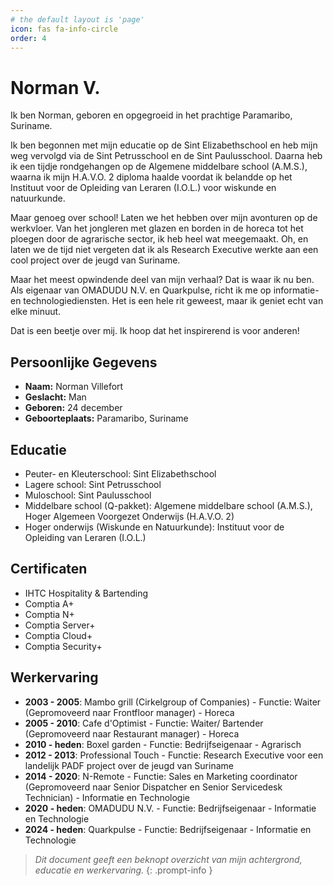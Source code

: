 ```yaml
---
# the default layout is 'page'
icon: fas fa-info-circle
order: 4
---
```


# Norman V.

Ik ben Norman, geboren en opgegroeid in het prachtige Paramaribo, Suriname.

Ik ben begonnen met mijn educatie op de Sint Elizabethschool en heb mijn weg vervolgd via de Sint Petrusschool en de Sint Paulusschool. Daarna heb ik een tijdje rondgehangen op de Algemene middelbare school (A.M.S.), waarna ik mijn H.A.V.O. 2 diploma haalde voordat ik belandde op het Instituut voor de Opleiding van Leraren (I.O.L.) voor wiskunde en natuurkunde.

Maar genoeg over school! Laten we het hebben over mijn avonturen op de werkvloer. Van het jongleren met glazen en borden in de horeca tot het ploegen door de agrarische sector, ik heb heel wat meegemaakt. Oh, en laten we de tijd niet vergeten dat ik als Research Executive werkte aan een cool project over de jeugd van Suriname.

Maar het meest opwindende deel van mijn verhaal? Dat is waar ik nu ben. Als eigenaar van OMADUDU N.V. en Quarkpulse, richt ik me op informatie- en technologiediensten. Het is een hele rit geweest, maar ik geniet echt van elke minuut.

Dat is een beetje over mij. Ik hoop dat het inspirerend is voor anderen!

## Persoonlijke Gegevens
- **Naam:** Norman Villefort
- **Geslacht:** Man
- **Geboren:** 24 december
- **Geboorteplaats:** Paramaribo, Suriname

## Educatie
- Peuter- en Kleuterschool: Sint Elizabethschool
- Lagere school: Sint Petrusschool
- Muloschool: Sint Paulusschool
- Middelbare school (Q-pakket): Algemene middelbare school (A.M.S.), Hoger Algemeen Voorgezet Onderwijs (H.A.V.O. 2)
- Hoger onderwijs (Wiskunde en Natuurkunde): Instituut voor de Opleiding van Leraren (I.O.L.)

## Certificaten
- IHTC Hospitality & Bartending
- Comptia A+
- Comptia N+
- Comptia Server+
- Comptia Cloud+
- Comptia Security+

## Werkervaring
- **2003 - 2005**: Mambo grill (Cirkelgroup of Companies) - Functie: Waiter (Gepromoveerd naar Frontfloor manager) - Horeca
- **2005 - 2010**: Cafe d'Optimist - Functie: Waiter/ Bartender (Gepromoveerd naar Restaurant manager) - Horeca
- **2010 - heden**: Boxel garden - Functie: Bedrijfseigenaar - Agrarisch
- **2012 - 2013**: Professional Touch - Functie: Research Executive voor een landelijk PADF project over de jeugd van Suriname
- **2014 - 2020**: N-Remote - Functie: Sales en Marketing coordinator (Gepromoveerd naar Senior Dispatcher en Senior Servicedesk Technician) - Informatie en Technologie
- **2020 - heden**: OMADUDU N.V. - Functie: Bedrijfseigenaar - Informatie en Technologie
- **2024 - heden**: Quarkpulse - Functie: Bedrijfseigenaar - Informatie en Technologie

> *Dit document geeft een beknopt overzicht van mijn achtergrond, educatie en werkervaring.*
{: .prompt-info }
